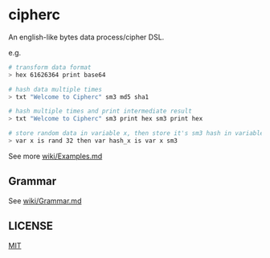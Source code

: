 ﻿# cipherc

An english-like bytes data process/cipher DSL.

e.g.

```bash
# transform data format
> hex 61626364 print base64

# hash data multiple times
> txt "Welcome to Cipherc" sm3 md5 sha1

# hash multiple times and print intermediate result
> txt "Welcome to Cipherc" sm3 print hex sm3 print hex

# store random data in variable x, then store it's sm3 hash in variable hash_x
> var x is rand 32 then var hash_x is var x sm3
```

See more [wiki/Examples.md](wiki/Examples.md)

## Grammar

See [wiki/Grammar.md](wiki/Grammar.md)

## LICENSE

[MIT](LICENSE)
